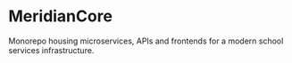 # MeridianCore
Monorepo housing microservices, APIs and frontends for a modern school services infrastructure.
